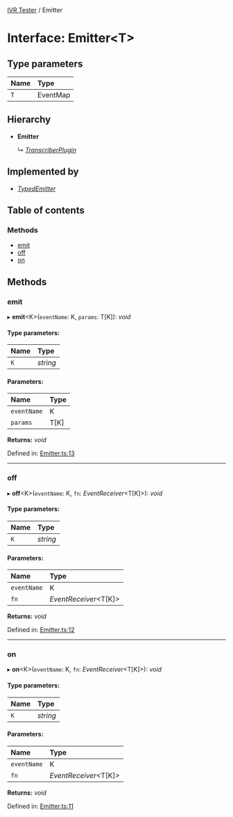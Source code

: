 [IVR Tester](../README.md) / Emitter

# Interface: Emitter<T\>

## Type parameters

Name | Type |
:------ | :------ |
`T` | EventMap |

## Hierarchy

* **Emitter**

  ↳ [*TranscriberPlugin*](transcriberplugin.md)

## Implemented by

* [*TypedEmitter*](../classes/typedemitter.md)

## Table of contents

### Methods

- [emit](emitter.md#emit)
- [off](emitter.md#off)
- [on](emitter.md#on)

## Methods

### emit

▸ **emit**<K\>(`eventName`: K, `params`: T[K]): *void*

#### Type parameters:

Name | Type |
:------ | :------ |
`K` | *string* |

#### Parameters:

Name | Type |
:------ | :------ |
`eventName` | K |
`params` | T[K] |

**Returns:** *void*

Defined in: [Emitter.ts:13](https://github.com/LuisAntezana/ivr-tester/blob/2369b94/packages/ivr-tester/src/Emitter.ts#L13)

___

### off

▸ **off**<K\>(`eventName`: K, `fn`: *EventReceiver*<T[K]\>): *void*

#### Type parameters:

Name | Type |
:------ | :------ |
`K` | *string* |

#### Parameters:

Name | Type |
:------ | :------ |
`eventName` | K |
`fn` | *EventReceiver*<T[K]\> |

**Returns:** *void*

Defined in: [Emitter.ts:12](https://github.com/LuisAntezana/ivr-tester/blob/2369b94/packages/ivr-tester/src/Emitter.ts#L12)

___

### on

▸ **on**<K\>(`eventName`: K, `fn`: *EventReceiver*<T[K]\>): *void*

#### Type parameters:

Name | Type |
:------ | :------ |
`K` | *string* |

#### Parameters:

Name | Type |
:------ | :------ |
`eventName` | K |
`fn` | *EventReceiver*<T[K]\> |

**Returns:** *void*

Defined in: [Emitter.ts:11](https://github.com/LuisAntezana/ivr-tester/blob/2369b94/packages/ivr-tester/src/Emitter.ts#L11)
